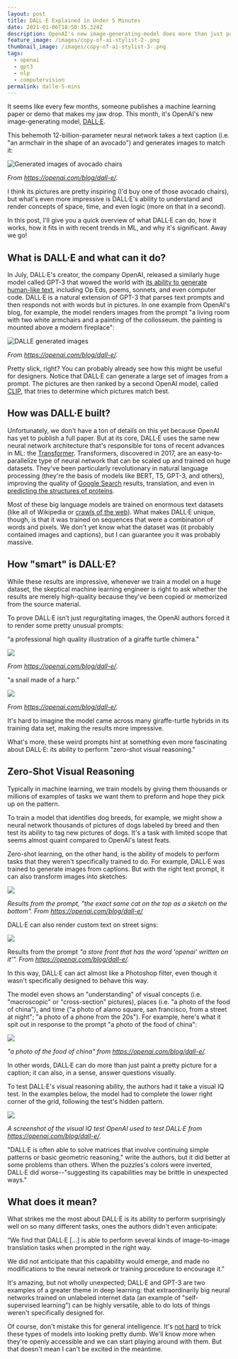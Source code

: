 ```yaml
---
layout: post
title: DALL·E Explained in Under 5 Minutes
date: 2021-01-06T18:50:35.324Z
description: OpenAI's new image-generating-model does more than just paint pictures
feature_image: /images/copy-of-ai-stylist-2-.png
thumbnail_image: /images/copy-of-ai-stylist-3-.png
tags:
  - openai
  - gpt3
  - nlp
  - computervision
permalink: dalle-5-mins
---
```

It seems like every few months, someone publishes a machine learning paper or demo that makes my jaw drop. This month, it's OpenAI's new image-generating model, [DALL·E](https://openai.com/blog/dall-e/).

This behemoth 12-billion-parameter neural network takes a text caption (i.e. "an armchair in the shape of an avocado") and generates images to match it:

![Generated images of avocado chairs](/images/screen-shot-2021-01-06-at-1.37.37-pm.png "Generated images of avocado chairs")

*From https://openai.com/blog/dall-e/.*

I think its pictures are pretty inspiring (I'd buy one of those avocado chairs), but what's even more impressive is DALL·E's ability to understand and render concepts of space, time, and even logic (more on that in a second).

In this post, I'll give you a quick overview of what DALL·E can do, how it works, how it fits in with recent trends in ML, and why it's significant. Away we go!

## What is DALL·E and what can it do?

In July, DALL·E's creator, the company OpenAI, released a similarly huge model called GPT-3 that wowed the world with [its ability to generate human-like text](https://daleonai.com/gpt3-explained-fast), including Op Eds, poems, sonnets, and even computer code. DALL·E is a natural extension of GPT-3 that parses text prompts and then responds not with words but in pictures. In one example from OpenAI's blog, for example, the model renders images from the prompt "a living room with two white armchairs and a painting of the collosseum. the painting is mounted above a modern fireplace":

![DALLE generated images](/images/screen-shot-2021-01-06-at-2.39.07-pm.png "DALLE generated images")

*From https://openai.com/blog/dall-e/.* 

Pretty slick, right? You can probably already see how this might be useful for designers. Notice that DALL·E can generate a large set of images from a prompt. The pictures are then ranked by a second OpenAI model, called [CLIP](https://openai.com/blog/clip/), that tries to determine which pictures match best.

## How was DALL·E built?

Unfortunately, we don't have a ton of details on this yet because OpenAI has yet to publish a full paper. But at its core, DALL·E uses the same new neural network architecture that's responsible for tons of recent advances in ML: the [Transformer](https://arxiv.org/abs/1706.03762). Transformers, discovered in 2017, are an easy-to-parallelize type of neural network that can be scaled up and trained on huge datasets. They've been particularly revolutionary in natural language processing (they're the basis of models like BERT, T5, GPT-3, and others), improving the quality of [Google Search](https://blog.google/products/search/search-language-understanding-bert/) results, translation, and even in [predicting the structures of proteins](https://daleonai.com/how-alphafold-works).

Most of these big language models are trained on enormous text datasets (like all of Wikipedia or [](https://commoncrawl.org/)[crawls of the web](https://commoncrawl.org/)). What makes DALL·E unique, though, is that it was trained on sequences that were a combination of words and pixels. We don't yet know what the dataset was (it probably contained images and captions), but I can guarantee you it was probably massive.

## How "smart" is DALL·E?

While these results are impressive, whenever we train a model on a huge dataset, the skeptical machine learning engineer is right to ask whether the results are merely high-quality because they've been copied or memorized from the source material.

To prove DALL·E isn’t just regurgitating images, the OpenAI authors forced it to render some pretty unusual prompts: 

“a professional high quality illustration of a giraffe turtle chimera."

![](/images/screen-shot-2021-01-06-at-1.39.04-pm.png)

*From https://openai.com/blog/dall-e/.* 

"a snail made of a harp.”

![](/images/screen-shot-2021-01-06-at-1.39.12-pm.png)

*From https://openai.com/blog/dall-e/.* 

It's hard to imagine the model came across many giraffe-turtle hybrids in its training data set, making the results more impressive.

What's more, these weird prompts hint at something even more fascinating about DALL·E: its ability to perform "zero-shot visual reasoning." 

## Zero-Shot Visual Reasoning

Typically in machine learning, we train models by giving them thousands or millions of examples of tasks we want them to preform and hope they pick up on the pattern.

To train a model that identifies dog breeds, for example, we might show a neural network thousands of pictures of dogs labeled by breed and then test its ability to tag new pictures of dogs. It's a task with limited scope that seems almost quaint compared to OpenAI's latest feats.

Zero-shot learning, on the other hand, is the ability of models to perform tasks that they weren't specifically trained to do. For example, DALL·E was trained to generate images from captions. But with the right text prompt, it can also transform images into sketches:

![](/images/screen-shot-2021-01-06-at-1.41.02-pm.png)

*Results from the prompt, "the exact same cat on the top as a sketch on the bottom". From https://openai.com/blog/dall-e/*

DALL·E can also render custom text on street signs:

![](/images/screen-shot-2021-01-06-at-2.51.53-pm.png)

Results from the prompt *"a store front that has the word 'openai' written on it'". From https://openai.com/blog/dall-e/.*

In this way, DALL·E can act almost like a Photoshop filter, even though it wasn't specifically designed to behave this way.

The model even shows an "understanding" of visual concepts (i.e. "macroscopic" or "cross-section" pictures), places (i.e. "a photo of the food of china"), and time ("a photo of alamo square, san francisco, from a street at night"; "a photo of a phone from the 20s"). For example, here's what it spit out in response to the prompt "a photo of the food of china":

![](/images/screen-shot-2021-01-06-at-1.42.22-pm.png)

*"a photo of the food of china" from https://openai.com/blog/dall-e/.*

In other words, DALL·E can do more than just paint a pretty picture for a caption; it can also, in a sense, answer questions visually.

To test DALL·E's visual reasoning ability, the authors had it take a visual IQ test. In the examples below, the model had to complete the lower right corner of the grid, following the test's hidden pattern.

![](/images/screen-shot-2021-01-06-at-3.05.50-pm.png)

*A screenshot of the visual IQ test OpenAI used to test DALL·E* *from https://openai.com/blog/dall-e/.*

"DALL·E is often able to solve matrices that involve continuing simple patterns or basic geometric reasoning," write the authors, but it did better at some problems than others. When the puzzles's colors were inverted, DALL·E did worse--"suggesting its capabilities may be brittle in unexpected ways."

## What does it mean?

What strikes me the most about DALL·E is its ability to perform surprisingly well on so many different tasks, ones the authors didn't even anticipate:

“We find that DALL·E \[...] is able to perform several kinds of image-to-image translation tasks when prompted in the right way.

We did not anticipate that this capability would emerge, and made no modifications to the neural network or training procedure to encourage it."

It's amazing, but not wholly unexpected; DALL·E and GPT-3 are two examples of a greater theme in deep learning: that extraordinarily big neural networks trained on unlabeled internet data (an example of "self-supervised learning") can be highly versatile, able to do lots of things weren't specifically designed for.

Of course, don't mistake this for general intelligence. It's [not hard](https://lacker.io/ai/2020/07/06/giving-gpt-3-a-turing-test.html) to trick these types of models into looking pretty dumb. We'll know more when they're openly accessible and we can start playing around with them. But that doesn't mean I can't be excited in the meantime.